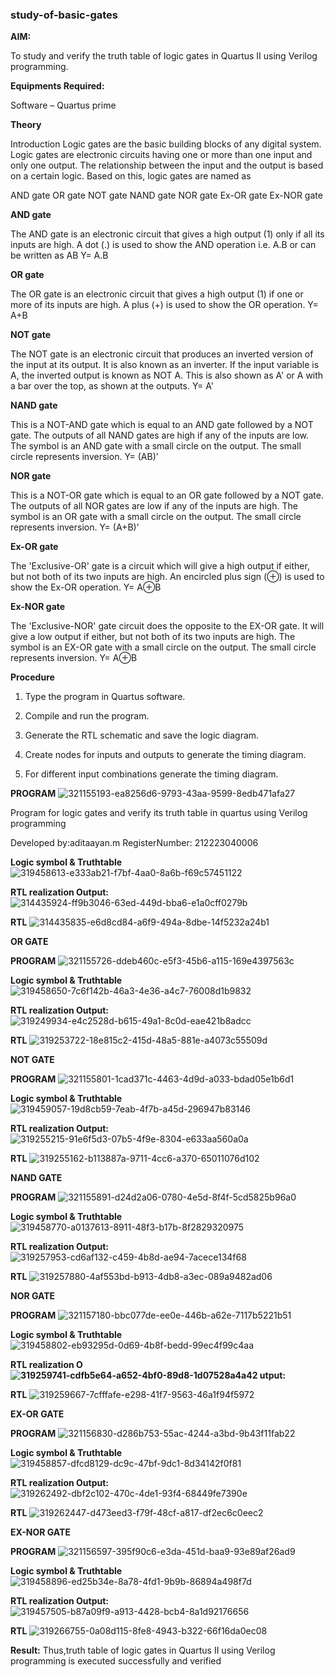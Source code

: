 ### study-of-basic-gates

**AIM:** 

To study and verify the truth table of logic gates in Quartus II using Verilog programming.

**Equipments Required:**

Software – Quartus prime 

**Theory**

Introduction Logic gates are the basic building blocks of any digital system. Logic gates are electronic circuits having one or more than one input and only one output. The relationship between the input and the output is based on a certain logic. Based on this, logic gates are named as

AND gate OR gate NOT gate NAND gate NOR gate Ex-OR gate Ex-NOR gate

**AND gate**

The AND gate is an electronic circuit that gives a high output (1) only if all its inputs are high. A dot (.) is used to show the AND operation i.e. A.B or can be written as AB
Y= A.B

**OR gate** 

The OR gate is an electronic circuit that gives a high output (1) if one or more of its inputs are high. A plus (+) is used to show the OR operation.
Y= A+B

**NOT gate**

The NOT gate is an electronic circuit that produces an inverted version of the input at its output. It is also known as an inverter. If the input variable is A, the inverted output is known as NOT A. This is also shown as A' or A with a bar over the top, as shown at the outputs.
Y= A'

**NAND gate**

This is a NOT-AND gate which is equal to an AND gate followed by a NOT gate. The outputs of all NAND gates are high if any of the inputs are low. The symbol is an AND gate with a small circle on the output. The small circle represents inversion.
Y= (AB)’

**NOR gate**

This is a NOT-OR gate which is equal to an OR gate followed by a NOT gate. The outputs of all NOR gates are low if any of the inputs are high. The symbol is an OR gate with a small circle on the output. The small circle represents inversion.
Y= (A+B)’

**Ex-OR gate**

The 'Exclusive-OR' gate is a circuit which will give a high output if either, but not both of its two inputs are high. An encircled plus sign (⊕) is used to show the Ex-OR operation.
Y= A⊕B

**Ex-NOR gate**

The 'Exclusive-NOR' gate circuit does the opposite to the EX-OR gate. It will give a low output if either, but not both of its two inputs are high. The symbol is an EX-OR gate with a small circle on the output. The small circle represents inversion.
Y= A⊕B

**Procedure** 

1.	Type the program in Quartus software.

2.	Compile and run the program.

3.	Generate the RTL schematic and save the logic diagram.

4.	Create nodes for inputs and outputs to generate the timing diagram.

5.	For different input combinations generate the timing diagram.


**PROGRAM**
![321155193-ea8256d6-9793-43aa-9599-8edb471afa27](https://github.com/Aditaayan/study-of-basic-gates/assets/147473394/42721fa4-25cf-479c-ac62-c46eb4848116)


Program for logic gates and verify its truth table in quartus using Verilog programming

 Developed by:aditaayan.m RegisterNumber: 212223040006
 
**Logic symbol & Truthtable**
![319458613-e333ab21-f7bf-4aa0-8a6b-f69c57451122](https://github.com/Aditaayan/study-of-basic-gates/assets/147473394/6c88473a-812c-49c7-aa4e-b4d96a3f01df)

**RTL realization Output:** 
![314435924-ff9b3046-63ed-449d-bba6-e1a0cff0279b](https://github.com/Aditaayan/study-of-basic-gates/assets/147473394/8e2b2737-5e06-4e52-ba2a-95ad34f4cf6e)


**RTL**
![314435835-e6d8cd84-a6f9-494a-8dbe-14f5232a24b1](https://github.com/Aditaayan/study-of-basic-gates/assets/147473394/a2039c34-158a-44a6-ad99-01382c1391c2)

**OR GATE**

**PROGRAM**
![321155726-ddeb460c-e5f3-45b6-a115-169e4397563c](https://github.com/Aditaayan/study-of-basic-gates/assets/147473394/bcc41892-f1a4-4532-9b2e-bb97dd065d6b)

**Logic symbol & Truthtable**
![319458650-7c6f142b-46a3-4e36-a4c7-76008d1b9832](https://github.com/Aditaayan/study-of-basic-gates/assets/147473394/bdbc2626-a8c5-403e-a780-fe9c45ecd620)

**RTL realization Output:** 
![319249934-e4c2528d-b615-49a1-8c0d-eae421b8adcc](https://github.com/Aditaayan/study-of-basic-gates/assets/147473394/eef07ad4-b607-4661-88f6-28bc5b457d99)

**RTL**
![319253722-18e815c2-415d-48a5-881e-a4073c55509d](https://github.com/Aditaayan/study-of-basic-gates/assets/147473394/ee471bb5-ea2d-41f7-95fc-391d8fd17738)

**NOT GATE**

**PROGRAM**
![321155801-1cad371c-4463-4d9d-a033-bdad05e1b6d1](https://github.com/Aditaayan/study-of-basic-gates/assets/147473394/c3b3f3d5-0993-4668-8e53-a7407a559d6e)

**Logic symbol & Truthtable**
![319459057-19d8cb59-7eab-4f7b-a45d-296947b83146](https://github.com/Aditaayan/study-of-basic-gates/assets/147473394/9ff3c934-4ee1-4612-b3fd-085030bc9d5d)

**RTL realization Output:** 
![319255215-91e6f5d3-07b5-4f9e-8304-e633aa560a0a](https://github.com/Aditaayan/study-of-basic-gates/assets/147473394/004354e0-69b2-45fb-bbc1-49b3ccfc5dd3)

**RTL**
![319255162-b113887a-9711-4cc6-a370-65011076d102](https://github.com/Aditaayan/study-of-basic-gates/assets/147473394/baf715c8-daf9-4ebc-bea2-a27746521e53)


**NAND GATE**

**PROGRAM**
![321155891-d24d2a06-0780-4e5d-8f4f-5cd5825b96a0](https://github.com/Aditaayan/study-of-basic-gates/assets/147473394/7542227e-3fea-4e85-942a-3041c16fc056)

**Logic symbol & Truthtable**
![319458770-a0137613-8911-48f3-b17b-8f2829320975](https://github.com/Aditaayan/study-of-basic-gates/assets/147473394/34d57c74-af7c-47e9-aeaf-c85d37ad8973)

**RTL realization Output:** 
![319257953-cd6af132-c459-4b8d-ae94-7acece134f68](https://github.com/Aditaayan/study-of-basic-gates/assets/147473394/1aea652d-aa6c-4cab-8f76-13f325b44ea5)

**RTL**
![319257880-4af553bd-b913-4db8-a3ec-089a9482ad06](https://github.com/Aditaayan/study-of-basic-gates/assets/147473394/413f6513-be24-4a82-89dd-9ea38c807fdb)

**NOR GATE**

**PROGRAM**
![321157180-bbc077de-ee0e-446b-a62e-7117b5221b51](https://github.com/Aditaayan/study-of-basic-gates/assets/147473394/2b587732-18ca-4096-b7b5-8fc08c11a05b)

**Logic symbol & Truthtable**
![319458802-eb93295d-0d69-4b8f-bedd-99ec4f99c4aa](https://github.com/Aditaayan/study-of-basic-gates/assets/147473394/96c33b8b-7701-44cb-8d55-03ad19bc7192)

**RTL realization O![319259741-cdfb5e64-a652-4bf0-89d8-1d07528a4a42](https://github.com/Aditaayan/study-of-basic-gates/assets/147473394/5500839e-e01f-4fdd-ad9f-f49f8c659298)
utput:** 

**RTL**
![319259667-7cfffafe-e298-41f7-9563-46a1f94f5972](https://github.com/Aditaayan/study-of-basic-gates/assets/147473394/f7c56117-2266-4207-aba8-71542604109e)

**EX-OR GATE**

**PROGRAM**
![321156830-d286b753-55ac-4244-a3bd-9b43f11fab22](https://github.com/Aditaayan/study-of-basic-gates/assets/147473394/6554cf7b-2e19-454d-a622-4b8bf1df1d62)

**Logic symbol & Truthtable**
![319458857-dfcd8129-dc9c-47bf-9dc1-8d34142f0f81](https://github.com/Aditaayan/study-of-basic-gates/assets/147473394/95c84c59-a361-4562-a1d0-9e5b263e89e3)

**RTL realization Output:** 
![319262492-dbf2c102-470c-4de1-93f4-68449fe7390e](https://github.com/Aditaayan/study-of-basic-gates/assets/147473394/29e12ee5-77c5-4a2e-ae85-832101244566)

**RTL**
![319262447-d473eed3-f79f-48cf-a817-df2ec6c0eec2](https://github.com/Aditaayan/study-of-basic-gates/assets/147473394/d42bf2c7-949f-4bfc-8b55-d550c35ba9a0)

**EX-NOR GATE**

**PROGRAM**
![321156597-395f90c6-e3da-451d-baa9-93e89af26ad9](https://github.com/Aditaayan/study-of-basic-gates/assets/147473394/d6d5e59c-986c-42b6-825d-23ea10901a12)

**Logic symbol & Truthtable**
![319458896-ed25b34e-8a78-4fd1-9b9b-86894a498f7d](https://github.com/Aditaayan/study-of-basic-gates/assets/147473394/79461902-ef69-4411-9670-934c2458e24e)

**RTL realization Output:** 
![319457505-b87a09f9-a913-4428-bcb4-8a1d92176656](https://github.com/Aditaayan/study-of-basic-gates/assets/147473394/4c5684be-49b0-4a08-879b-2947c035d572)

**RTL**
![319266755-0a08d115-8fe8-4943-b322-66f16da0ec08](https://github.com/Aditaayan/study-of-basic-gates/assets/147473394/3dab2c2a-f7cf-4a6e-b086-8f490fc88c52)

**Result:**
Thus,truth table of logic gates in Quartus II using Verilog programming is executed successfully and verified

